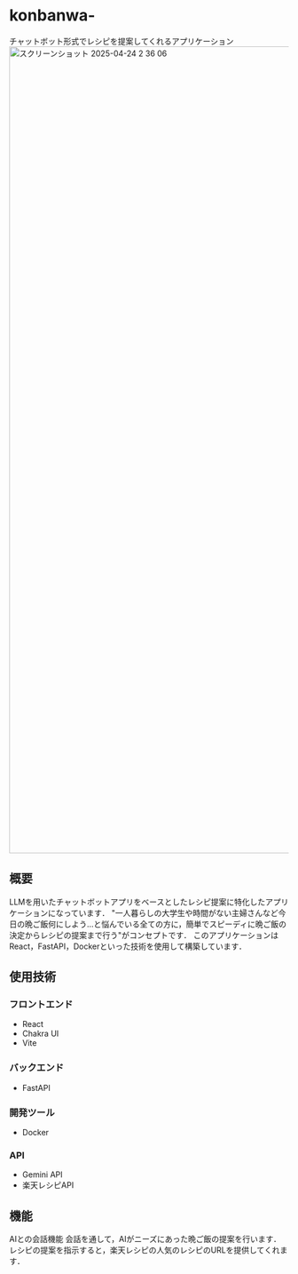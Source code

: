 # konbanwa-
チャットボット形式でレシピを提案してくれるアプリケーション
<img width="1453" alt="スクリーンショット 2025-04-24 2 36 06" src="https://github.com/user-attachments/assets/f0f2207b-2aa1-4ae8-b1a3-91c4cbc0b440" />


## 概要

LLMを用いたチャットボットアプリをベースとしたレシピ提案に特化したアプリケーションになっています． "一人暮らしの大学生や時間がない主婦さんなど今日の晩ご飯何にしよう...と悩んでいる全ての方に，簡単でスピーディに晩ご飯の決定からレシピの提案まで行う"がコンセプトです． このアプリケーションはReact，FastAPI，Dockerといった技術を使用して構築しています．


## 使用技術

### フロントエンド
- React
- Chakra UI
- Vite

### バックエンド
- FastAPI

### 開発ツール
- Docker

### API
- Gemini API
- 楽天レシピAPI

## 機能
AIとの会話機能
会話を通して，AIがニーズにあった晩ご飯の提案を行います．
レシピの提案を指示すると，楽天レシピの人気のレシピのURLを提供してくれます．
